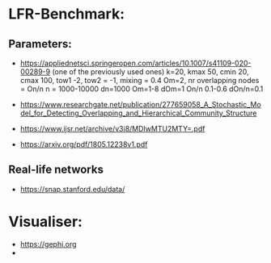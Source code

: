 # LFR-Benchmark:

## Parameters:
- https://appliednetsci.springeropen.com/articles/10.1007/s41109-020-00289-9 (one of the previously used ones)
k=20, kmax 50, cmin 20, cmax 100, tow1 -2, tow2 = -1, mixing = 0.4 Om=2, nr overlapping nodes = On/n
n = 1000-10000 dn=1000 Om=1-8 dOm=1 On/n 0.1-0.6 dOn/n=0.1

- https://www.researchgate.net/publication/277659058_A_Stochastic_Model_for_Detecting_Overlapping_and_Hierarchical_Community_Structure
- https://www.ijsr.net/archive/v3i8/MDIwMTU2MTY=.pdf
- https://arxiv.org/pdf/1805.12238v1.pdf

## Real-life networks
- https://snap.stanford.edu/data/

# Visualiser:
- https://gephi.org
- 